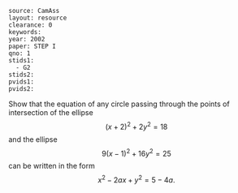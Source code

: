 ````
source: CamAss
layout: resource
clearance: 0
keywords: 
year: 2002
paper: STEP I
qno: 1
stids1:
  - G2
stids2:
pvids1:
pvids2:

````

Show that the equation of any circle passing through the points of intersection of the ellipse
$$(x + 2)^2 + 2y^2 = 18$$
and the ellipse
$$9(x - 1)^2 + 16y^2 = 25$$
can be written in the form
$$x^2 - 2ax + y^2 = 5 - 4a.$$
